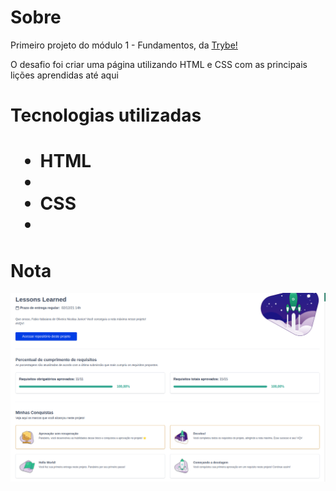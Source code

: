 <h1>Sobre</h1>
<p>Primeiro projeto do módulo 1 - Fundamentos, da <a href="https://betrybe.com" target="_blank">Trybe!</a></p>
<p>O desafio foi criar uma página utilizando HTML e CSS com as principais lições aprendidas até aqui</p>

<h1>Tecnologias utilizadas<h1>
<ul>
  <li>HTML<li>
  <li>CSS<li>
</ul>

<h1>Nota</h1>
<img src="./Lessons-Learned.png" alt="nota do projeto">